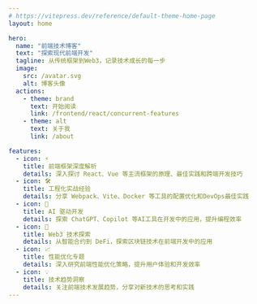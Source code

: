 ```yaml
---
# https://vitepress.dev/reference/default-theme-home-page
layout: home

hero:
  name: "前端技术博客"
  text: "探索现代前端开发"
  tagline: 从传统框架到Web3，记录技术成长的每一步
  image:
    src: /avatar.svg
    alt: 博客头像
  actions:
    - theme: brand
      text: 开始阅读
      link: /frontend/react/concurrent-features
    - theme: alt
      text: 关于我
      link: /about

features:
  - icon: ⚡️
    title: 前端框架深度解析
    details: 深入探讨 React、Vue 等主流框架的原理、最佳实践和跨端开发技巧
  - icon: 🛠️
    title: 工程化实战经验
    details: 分享 Webpack、Vite、Docker 等工具的配置优化和DevOps最佳实践
  - icon: 🤖
    title: AI 驱动开发
    details: 探索 ChatGPT、Copilot 等AI工具在开发中的应用，提升编程效率
  - icon: 🚀
    title: Web3 技术探索
    details: 从智能合约到 DeFi，探索区块链技术在前端开发中的应用
  - icon: 📈
    title: 性能优化专题
    details: 深入研究前端性能优化策略，提升用户体验和开发效率
  - icon: 💡
    title: 技术趋势洞察
    details: 关注前端技术发展趋势，分享对新技术的思考和实践
---
```


<style>
:root {
  --vp-home-hero-name-color: transparent;
  --vp-home-hero-name-background: -webkit-linear-gradient(120deg, #bd34fe 30%, #41d1ff);

  --vp-home-hero-image-background-image: linear-gradient(-45deg, #bd34fe 50%, #47caff 50%);
  --vp-home-hero-image-filter: blur(44px);
}

@media (min-width: 640px) {
  :root {
    --vp-home-hero-image-filter: blur(56px);
  }
}

@media (min-width: 960px) {
  :root {
    --vp-home-hero-image-filter: blur(68px);
  }
}
</style>
